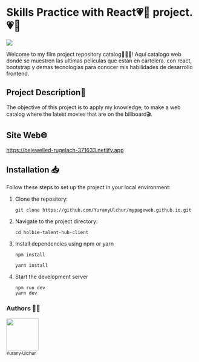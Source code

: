 # Skills Practice with React💗👋 project.💗👋

<img align="center" src="https://img.freepik.com/psd-premium/ve-al-icono-peliculas-ilustracion-3d_1419-2611.jpg?w=2000" />

Welcome to my film project repository catalog🙋🏻‍♀️! Aquí catalogo web donde se muestren las ultimas películas que están en cartelera. con react, bootstrap y demas tecnologias para conocer mis habilidades de desarrollo frontend.

## Project Description📃

The objective of this project is to apply my knowledge, to make a web catalog where the latest movies that are on the billboard🎬.

## Site Web🌐
https://bejewelled-rugelach-371633.netlify.app
##  Installation 📥

Follow these steps to set up the project in your local environment:

1. Clone the repository:

	   git clone https://github.com/YuranyUlchur/mypageweb.github.io.git

2. Navigate to the project directory:

	   cd holbie-talent-hub-client

3. Install dependencies using npm or yarn

	   npm install

	   yarn install

4. Start the development server

	   npm run dev
	   yarn dev


### Authors ✍🏻
 [<img src="https://avatars.githubusercontent.com/u/111533983?v=4" width=85><br><sub>  Yurany Ulchur  </sub>](https://github.com/YuranyUlchur)